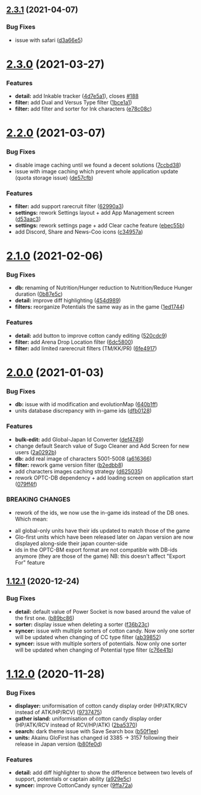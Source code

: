 ## [2.3.1](https://github.com/Nagarian/optc-box-manager/compare/v2.3.0...v2.3.1) (2021-04-07)


### Bug Fixes

* issue with safari ([d3a66e5](https://github.com/Nagarian/optc-box-manager/commit/d3a66e59cbeafb8519f1fbda177f2760f125a44d))



# [2.3.0](https://github.com/Nagarian/optc-box-manager/compare/v2.2.0...v2.3.0) (2021-03-27)


### Features

* **detail:** add Inkable tracker ([4d7e5a1](https://github.com/Nagarian/optc-box-manager/commit/4d7e5a155b8a979768f3ed81e2eb195fc9e8bdd5)), closes [#188](https://github.com/Nagarian/optc-box-manager/issues/188)
* **filter:** add Dual and Versus Type filter ([1bce1a1](https://github.com/Nagarian/optc-box-manager/commit/1bce1a11ba0daa32587f1eaa84e992ce93e22a11))
* **filter:** add filter and sorter for Ink characters ([e78c08c](https://github.com/Nagarian/optc-box-manager/commit/e78c08cb3a10da7e6e377dcbebbede9fab7de334))



# [2.2.0](https://github.com/Nagarian/optc-box-manager/compare/v2.1.0...v2.2.0) (2021-03-07)


### Bug Fixes

* disable image caching until we found a decent solutions ([7ccbd38](https://github.com/Nagarian/optc-box-manager/commit/7ccbd38cdd088ded31d89de085fc5780a330eb0c))
* issue with image caching which prevent whole application update (quota storage issue) ([de57cfb](https://github.com/Nagarian/optc-box-manager/commit/de57cfb57c6fd7c037c8ffeb0c72c4800b7b9f6f))


### Features

* **filter:** add support rarecruit filter ([62990a3](https://github.com/Nagarian/optc-box-manager/commit/62990a33e25f7972e22419084a36e2842a86738e))
* **settings:** rework Settings layout + add App Management screen ([d53aac3](https://github.com/Nagarian/optc-box-manager/commit/d53aac36417c53f1c8c86f01985c70882d77e459))
* **settings:** rework settings page + add Clear cache feature ([ebec55b](https://github.com/Nagarian/optc-box-manager/commit/ebec55b30d611be17427a3aa0e5e82a2a4e5cb75))
* add Discord, Share and News-Coo icons ([c34957a](https://github.com/Nagarian/optc-box-manager/commit/c34957a20bd1e5421fcaf1cbc2c876e5d26950e2))



# [2.1.0](https://github.com/Nagarian/optc-box-manager/compare/v2.0.0...v2.1.0) (2021-02-06)


### Bug Fixes

* **db:** renaming of Nutrition/Hunger reduction to Nutrition/Reduce Hunger duration ([0b87e5c](https://github.com/Nagarian/optc-box-manager/commit/0b87e5c0668aaa7baec913a88369b09fe44770dd))
* **detail:** improve diff highlighting ([454d989](https://github.com/Nagarian/optc-box-manager/commit/454d9898dcea5107a9bb4d6fc7d67fcc830f9dbf))
* **filters:** reorganize Potentials the same way as in the game ([1ed1744](https://github.com/Nagarian/optc-box-manager/commit/1ed1744ad0f44878320f06de60eed9a85b82c238))


### Features

* **detail:** add button to improve cotton candy editing ([520cdc9](https://github.com/Nagarian/optc-box-manager/commit/520cdc98e7e91e84892e5f20b3cc10d28a4b217e))
* **filter:** add Arena Drop Location filter ([6dc5800](https://github.com/Nagarian/optc-box-manager/commit/6dc5800eea691bbf17e24a0c2851277dffc2ece1))
* **filter:** add limited rarerecruit filters (TM/KK/PR) ([6fe4917](https://github.com/Nagarian/optc-box-manager/commit/6fe4917052fcbcf7fc8b5570f009e551082eb31b))



# [2.0.0](https://github.com/Nagarian/optc-box-manager/compare/v1.12.1...v2.0.0) (2021-01-03)


### Bug Fixes

* **db:** issue with id modification and evolutionMap ([640b1ff](https://github.com/Nagarian/optc-box-manager/commit/640b1ff75fc6d203a3b6e562025711791fc9c91d))
* units database discrepancy with in-game ids ([dfb0128](https://github.com/Nagarian/optc-box-manager/commit/dfb01289253f8d89d2a7d267f7e26193226220ef))


### Features

* **bulk-edit:** add Global-Japan Id Converter ([def4749](https://github.com/Nagarian/optc-box-manager/commit/def47495a7f5b150929ca140dd8bc8bc4c7d5175))
* change default Search value of Sugo Cleaner and Add Screen for new users ([2a0292b](https://github.com/Nagarian/optc-box-manager/commit/2a0292b0697a691f94bbec3b45a64c34a429840f))
* **db:** add real image of characters 5001-5008 ([a616366](https://github.com/Nagarian/optc-box-manager/commit/a616366d39f85ebb3c7e34b035bb03ef9edbe07b))
* **filter:** rework game version filter ([b2edbb8](https://github.com/Nagarian/optc-box-manager/commit/b2edbb847de8c78f1d3a1aab16a31688e482d92b))
* add characters images caching strategy ([d625035](https://github.com/Nagarian/optc-box-manager/commit/d62503532a46ac54269d73952a27b558dba0c88f))
* rework OPTC-DB dependency + add loading screen on application start ([079ff4f](https://github.com/Nagarian/optc-box-manager/commit/079ff4fd1f53a86bedad48b8177223107da6d2f1))


### BREAKING CHANGES

* rework of the ids, we now use the in-game ids instead of the DB ones. Which mean:

- all global-only units have their ids updated to match those of the game
- Glo-first units which have been released later on Japan version are now displayed along-side their japan counter-side
- ids in the OPTC-BM export format are not compatible with DB-ids anymore (they are those of the game) NB: this doesn't affect "Export For" feature



## [1.12.1](https://github.com/Nagarian/optc-box-manager/compare/v1.12.0...v1.12.1) (2020-12-24)


### Bug Fixes

* **detail:** default value of Power Socket is now based around the value of the first one. ([b89bc86](https://github.com/Nagarian/optc-box-manager/commit/b89bc86b19658351370af0792c06384c97f3c074))
* **sorter:** display issue when deleting a sorter ([f36b23c](https://github.com/Nagarian/optc-box-manager/commit/f36b23c80539181df677fc6e2165cf95363f132f))
* **syncer:** issue with multiple sorters of cotton candy. Now only one sorter will be updated when changing of CC type filter ([ab39852](https://github.com/Nagarian/optc-box-manager/commit/ab398529af9ed7f736d1cc7f1b3e8d7274651101))
* **syncer:** issue with multiple sorters of potentials. Now only one sorter will be updated when changing of Potential type filter ([c76e41b](https://github.com/Nagarian/optc-box-manager/commit/c76e41b687ed2225533155a80879084a37e393aa))



# [1.12.0](https://github.com/Nagarian/optc-box-manager/compare/v1.11.0...v1.12.0) (2020-11-28)


### Bug Fixes

* **displayer:** uniformisation of cotton candy display order (HP/ATK/RCV instead of ATK/HP/RCV) ([9737475](https://github.com/Nagarian/optc-box-manager/commit/97374754f036a6c428fd317932ae53c5f3658e3c))
* **gather island:** uniformisation of cotton candy display order (HP/ATK/RCV instead of RCV/HP/ATK) ([2ba5370](https://github.com/Nagarian/optc-box-manager/commit/2ba537043f565954d9032b41f0734660488546d7))
* **search:** dark theme issue with Save Search box ([b50f1ee](https://github.com/Nagarian/optc-box-manager/commit/b50f1ee0f0532a9e3cb43ff2b35fcf86f93361e0))
* **units:** Akainu GloFirst has changed id 3385 -> 3157 following their release in Japan version ([b80fe0d](https://github.com/Nagarian/optc-box-manager/commit/b80fe0d6a65d6316426697294bdbdb8812ee7766))


### Features

* **detail:** add diff highlighter to show the difference between two levels of support, potentials or captain ability ([a929e5c](https://github.com/Nagarian/optc-box-manager/commit/a929e5c2c0622475c5d0ff74efdd8a87e80bba0e))
* **syncer:** improve CottonCandy syncer ([9ffa72a](https://github.com/Nagarian/optc-box-manager/commit/9ffa72a2a5e717bfaa47a6641c08fc49f381cb67))



